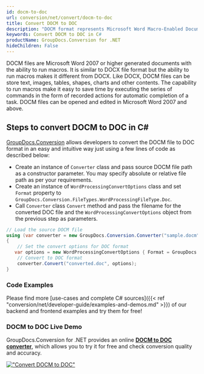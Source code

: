 ```yaml
---
id: docm-to-doc
url: conversion/net/convert/docm-to-doc
title: Convert DOCM to DOC
description: "DOCM format represents Microsoft Word Macro-Enabled Document with .docm extension. Learn how to convert DOCM to DOC file programmatically in C# language using GroupDocs.Conversion for .NET library."
keywords: Convert DOCM to DOC in C#
productName: GroupDocs.Conversion for .NET
hideChildren: False
---
```


DOCM files are Microsoft Word 2007 or higher generated documents with the ability to run macros. It is similar to DOCX file format but the ability to run macros makes it different from DOCX. Like DOCX, DOCM files can be store text, images, tables, shapes, charts and other contents. The capability to run macros make it easy to save time by executing the series of commands in the form of recorded actions for automatic completion of a task. DOCM files can be opened and edited in Microsoft Word 2007 and above.

## Steps to convert DOCM to DOC in C#

[GroupDocs.Conversion](https://products.groupdocs.com/conversion/net) allows developers to convert the DOCM file to DOC format in an easy and intuitive way just using a few lines of code as described below:

* Create an instance of `Converter` class and pass source DOCM file path as a constructor parameter. You may specify absolute or relative file path as per your requirements. 
* Create an instance of `WordProcessingConvertOptions` class and set `Format` property to `GroupDocs.Conversion.FileTypes.WordProcessingFileType.Doc`.
* Call `Converter` class `Convert` method and pass the filename for the converted DOC file and the `WordProcessingConvertOptions` object from the previous step as parameters.

```csharp
// Load the source DOCM file
using (var converter = new GroupDocs.Conversion.Converter("sample.docm"))
{
    // Set the convert options for DOC format
   var options = new WordProcessingConvertOptions { Format = GroupDocs.Conversion.FileTypes.WordProcessingFileType.Doc };
    // Convert to DOC format
    converter.Convert("converted.doc", options);
}
```

### Code Examples

Please find more [use-cases and complete C# sources]({{< ref "conversion/net/developer-guide/examples-and-demos.md" >}}) of our backend and frontend examples and try them for free!

### DOCM to DOC Live Demo

GroupDocs.Conversion for .NET provides an online [**DOCM to DOC converter**](https://products.groupdocs.app/conversion/docm-to-doc), which allows you to try it for free and check conversion quality and accuracy.

[!["Convert DOCM to DOC"](conversion/net/images/convert-to-doc/convert-docm-to-doc.png)](https://products.groupdocs.app/conversion/docm-to-doc)